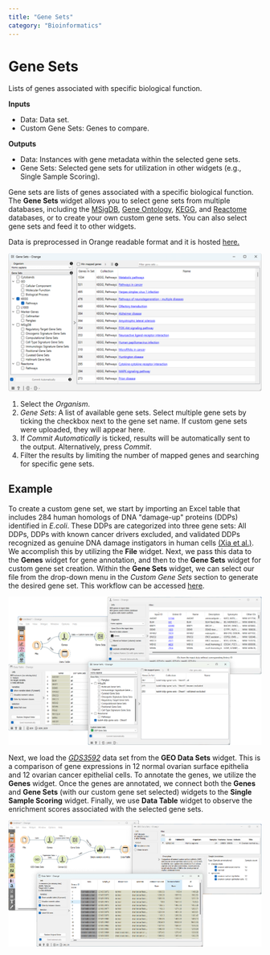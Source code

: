 ```yaml
---
title: "Gene Sets"
category: "Bioinformatics"
---
```

Gene Sets
=================

Lists of genes associated with specific biological function.

**Inputs**
- Data: Data set.
- Custom Gene Sets: Genes to compare.

**Outputs**
- Data: Instances with gene metadata within the selected gene sets.
- Gene Sets: Selected gene sets for utilization in other widgets (e.g., Single Sample Scoring).


Gene sets are lists of genes associated with a specific biological function. The **Gene Sets** widget allows you to select gene sets from multiple databases, including the [MSigDB](http://software.broadinstitute.org/gsea/msigdb), [Gene Ontology](http://geneontology.org/), [KEGG](https://www.genome.jp/kegg/), and [Reactome](https://reactome.org/) databases, or to create your own custom gene sets. You can also select gene sets and feed it to other widgets.

Data is preprocessed in Orange readable format and it is hosted [here.](http://download.biolab.si/datasets/bioinformatics/gene_sets/)


![](/widget-catalog/bioinformatics/images/gene-sets/Gene-Sets-stamped.png)

1. Select the *Organism*.
2. *Gene Sets*: A list of available gene sets. Select multiple gene sets by ticking the checkbox next to the gene set name. If custom gene sets were uploaded, they will appear here.
3. If *Commit Automatically* is ticked, results will be automatically sent to the output. Alternatively, press *Commit*.
4. Filter the results by limiting the number of mapped genes and searching for specific gene sets.

Example
-------

To create a custom gene set, we start by importing an Excel table that includes 284 human homologs of DNA "damage-up" proteins (DDPs) identified in *E.coli*. These DDPs are categorized into three gene sets: All DDPs, DDPs with known cancer drivers excluded, and validated DDPs recognized as genuine DNA damage instigators in human cells [(Xia et al.)](https://www.ncbi.nlm.nih.gov/pmc/articles/PMC6344048/). We accomplish this by utilizing the **File** widget. Next, we pass this data to the **Genes** widget for gene annotation, and then to the **Gene Sets** widget for custom gene set creation. Within the **Gene Sets** widget, we can select our file from the drop-down menu in the *Custom Gene Sets* section to generate the desired gene set. This workflow can be accessed [here](https://download.biolab.si/download/files/workflows/orange/bioinformatics_gene_sets.ows).

![](/widget-catalog/bioinformatics/images/gene-sets/Gene-Sets-example.png)

Next, we load the [*GDS3592*](https://pubmed.ncbi.nlm.nih.gov/20040092/) data set from the **GEO Data Sets** widget. This is a comparison of gene expressions in 12 normal ovarian surface epithelia and 12 ovarian cancer epithelial cells. To annotate the genes, we utilize the **Genes** widget. Once the genes are annotated, we connect both the **Genes** and **Gene Sets** (with our custom gene set selected) widgets to the **Single Sample Scoring** widget. Finally, we use **Data Table** widget to observe the enrichment scores associated with the selected gene sets.

![](/widget-catalog/bioinformatics/images/gene-sets/Gene-Sets-example2.png)


